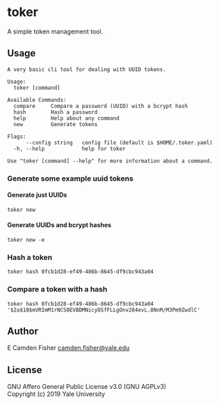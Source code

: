 # toker

A simple token management tool.

## Usage

```
A very basic cli tool for dealing with UUID tokens.

Usage:
  toker [command]

Available Commands:
  compare     Compare a password (UUID) with a bcrypt hash
  hash        Hash a password
  help        Help about any command
  new         Generate tokens

Flags:
      --config string   config file (default is $HOME/.toker.yaml)
  -h, --help            help for toker

Use "toker [command] --help" for more information about a command.
```

### Generate some example uuid tokens

#### Generate just UUIDs

`toker new`

#### Generate UUIDs and bcrypt hashes

`toker new -e`

### Hash a token

`toker hash 0fcb1d28-ef49-486b-8645-df9cbc943a04`

### Compare a token with a hash

`toker hash 0fcb1d28-ef49-486b-8645-df9cbc943a04 '$2a$10$mVRImM1rNCS0EVBDMNicyOSfFLLgOnv284evL.8NnM/M3Pm9ZwdlC'`

## Author

E Camden Fisher <camden.fisher@yale.edu>

## License

GNU Affero General Public License v3.0 (GNU AGPLv3)  
Copyright (c) 2019 Yale University
